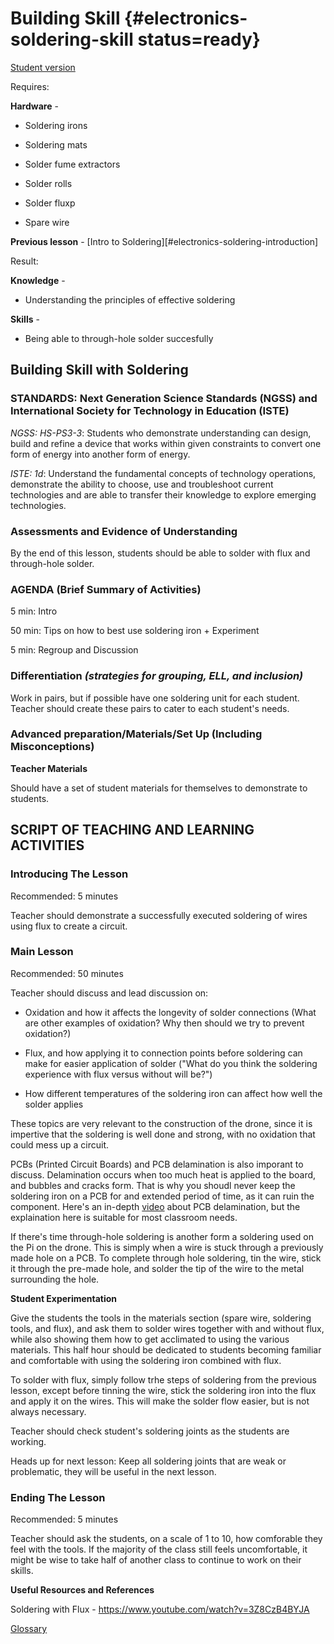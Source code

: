 # Building Skill {#electronics-soldering-skill status=ready}

[Student version](+duckiesky_high_school_student#electronics-soldering-skill)

<div class='requirements' markdown='1'>

Requires:

**Hardware** - 

- Soldering irons 

- Soldering mats

- Solder fume extractors

- Solder rolls

- Solder fluxp

- Spare wire

**Previous lesson** - [Intro to Soldering][#electronics-soldering-introduction]

Result: 

**Knowledge** - 

- Understanding the principles of effective soldering

**Skills** - 

- Being able to through-hole solder succesfully

</div>

## Building Skill with Soldering

### STANDARDS: Next Generation Science Standards (NGSS) and International Society for Technology in Education (ISTE)

_NGSS: HS-PS3-3_: Students who demonstrate understanding can design, build and refine a device that works within given constraints to convert one form of energy into another form of energy. 

_ISTE: 1d_: Understand the fundamental concepts of technology operations, demonstrate the ability to choose, use and troubleshoot current technologies and are able to transfer their knowledge to explore emerging technologies.

### Assessments and Evidence of Understanding

By the end of this lesson, students should be able to solder with flux and through-hole solder.  

### AGENDA (Brief Summary of Activities)

5 min: Intro

50 min: Tips on how to best use soldering iron + Experiment

5 min: Regroup and Discussion


### Differentiation _(strategies for grouping, ELL, and inclusion)_

Work in pairs, but if possible have one soldering unit for each student. Teacher should create these pairs to cater to each student's needs.

### Advanced preparation/Materials/Set Up (Including Misconceptions)

**Teacher Materials**

Should have a set of student materials for themselves to demonstrate to students.


## SCRIPT OF TEACHING AND LEARNING ACTIVITIES


### Introducing The Lesson

Recommended: 5 minutes

Teacher should demonstrate a successfully executed soldering of wires using flux to create a circuit.

### Main Lesson

Recommended: 50 minutes

Teacher should discuss and lead discussion on:

- Oxidation and how it affects the longevity of solder connections (What are other examples of oxidation? Why then should we try to prevent oxidation?)

- Flux, and how applying it to connection points before soldering can make for easier application of solder ("What do you think the soldering experience with flux versus without will be?")

- How different temperatures of the soldering iron can affect how well the solder applies

These topics are very relevant to the construction of the drone, since it is impertive that the soldering is well done and strong, with no oxidation that could mess up a circuit.

PCBs (Printed Circuit Boards) and PCB delamination is also imporant to discuss. Delamination occurs when too much heat is applied to the board, and bubbles and cracks form. That is why you shoudl never keep the soldering iron on a PCB for and extended period of time, as it can ruin the component. Here's an in-depth [video](https://www.youtube.com/watch?v=K8KVvfdcxfU) about PCB delamination, but the explaination here is suitable for most classroom needs.

If there's time through-hole soldering is another form a soldering used on the Pi on the drone. This is simply when a wire is stuck through a previously made hole on a PCB. To complete through hole soldering, tin the wire, stick it through the pre-made hole, and solder the tip of the wire to the metal surrounding the hole.

__Student Experimentation__

Give the students the tools in the materials section (spare wire, soldering tools, and flux), and ask them to solder wires together with and without flux, while also showing them how to get acclimated to using the various materials. This half hour should be dedicated to students becoming familiar and comfortable with using the soldering iron combined with flux.

To solder with flux, simply follow trhe steps of soldering from the previous lesson, except before tinning the wire, stick the soldering iron into the flux and apply it on the wires. This will make the solder flow easier, but is not always necessary.

Teacher should check student's soldering joints as the students are working.

Heads up for next lesson: Keep all soldering joints that are weak or problematic, they will be useful in the next lesson.

### Ending The Lesson

Recommended: 5 minutes

Teacher should ask the students, on a scale of 1 to 10, how comforable they feel with the tools. If the majority of the class still feels uncomfortable, it might be wise to take half of another class to continue to work on their skills.

**Useful Resources and References**

Soldering with Flux - https://www.youtube.com/watch?v=3Z8CzB4BYJA

[Glossary](https://docs.google.com/document/d/1LJzESfH8VnLDAitNTwwa-iDZs-zY-KM2v1EuWFoLz6A/edit?usp=sharing)
